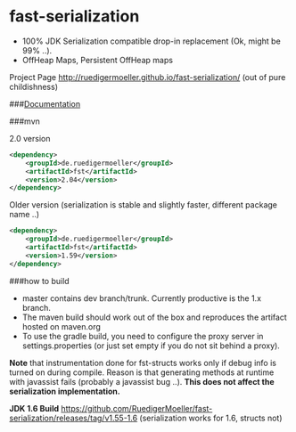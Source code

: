 fast-serialization
==================

* 100% JDK Serialization compatible drop-in replacement (Ok, might be 99% ..).
* OffHeap Maps, Persistent OffHeap maps

Project Page http://ruedigermoeller.github.io/fast-serialization/  (out of pure childishness)

###[Documentation](https://github.com/RuedigerMoeller/fast-serialization/wiki)

###mvn

2.0 version
```.xml
<dependency>
    <groupId>de.ruedigermoeller</groupId>
    <artifactId>fst</artifactId>
    <version>2.04</version>
</dependency>
```

Older version (serialization is stable and slightly faster, different package name ..)
```.xml
<dependency>
    <groupId>de.ruedigermoeller</groupId>
    <artifactId>fst</artifactId>
    <version>1.59</version>
</dependency>
```

###how to build 

* master contains dev branch/trunk. Currently productive is the 1.x branch. 
* The maven build should work out of the box and reproduces the artifact hosted on maven.org
* To use the gradle build, you need to configure the proxy server in settings.properties (or just set empty if you do not sit behind a proxy).

<b>Note</b> that instrumentation done for fst-structs works only if debug info is turned on during compile. Reason is that generating methods at runtime with javassist fails (probably a javassist bug ..). 
<b>This does not affect the serialization implementation. </b>

<b>JDK 1.6 Build</b>
https://github.com/RuedigerMoeller/fast-serialization/releases/tag/v1.55-1.6
(serialization works for 1.6, structs not)
